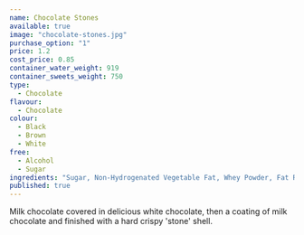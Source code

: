 ```yaml
---
name: Chocolate Stones
available: true
image: "chocolate-stones.jpg"
purchase_option: "1"
price: 1.2
cost_price: 0.85
container_water_weight: 919
container_sweets_weight: 750
type: 
  - Chocolate
flavour: 
  - Chocolate
colour: 
  - Black
  - Brown
  - White
free: 
  - Alcohol
  - Sugar
ingredients: "Sugar, Non-Hydrogenated Vegetable Fat, Whey Powder, Fat Reduced Cocoa Powder, Soya Lecithin, Flavouring, Modified Maize Starch, Colour: E153; E171; E172, Glazing Agents"
published: true
---
```


Milk chocolate covered in delicious white chocolate, then a coating of milk chocolate and finished with a hard crispy 'stone' shell.
